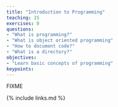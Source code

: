 ```yaml
---
title: "Introduction to Programming"
teaching: 15
exercises: 0
questions:
- "What is programming?"
- "What is object oriented programming"
- "How to document code?"
- "What is a directory?"
objectives:
- "Learn basic concepts of programming"
keypoints:
---
```

FIXME

{% include links.md %}

